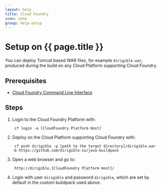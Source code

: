 ```yaml
---
layout: help
title: Cloud Foundry
icon: none
group: help-setup
---
```


Setup on {{ page.title }}
===


You can deploy Tomcat based WAR files, for example `dirigible.war`, produced during the build on any Cloud Platform supporting Cloud Foundry.

Prerequisites
---

- [Cloud Foundry Command Line Interface](http://docs.cloudfoundry.org/devguide/installcf/install-go-cli.html)

Steps
---

1. Login to the Cloud Foundry Platform with:

		cf login -a [CloudFoundry Platform Host]

2. Deploy on the Cloud Platform supporting Cloud Foundry with:

		cf push dirigible -p [path to the target directory]/dirigible.war -b https://github.com/dirigible-io/java-buildpack

3. Open a web browser and go to:

        http://dirigible.[CloudFoundry Platform Host]/

4. Login with user `dirigible` and password `dirigible`, which are set by default in the custom buildpack used above.
